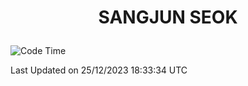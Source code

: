 <h1>
 <p align="center">
   SANGJUN SEOK
 </p>
</h1>

<!--START_SECTION:waka-->
![Code Time](http://img.shields.io/badge/Code%20Time-3%2C137%20hrs%2043%20mins-blue)


 Last Updated on 25/12/2023 18:33:34 UTC
<!--END_SECTION:waka-->
